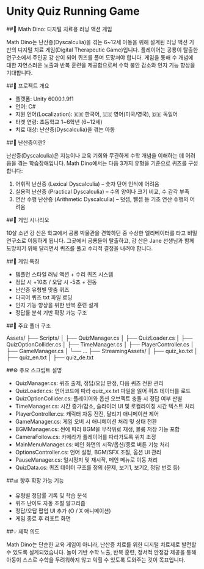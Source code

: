 # Unity Quiz Running Game
<ICCAS2025>

##🦖 Math Dino: 디지털 치료용 러닝 액션 게임

Math Dino는 난산증(Dyscalculia)을 겪는 6~12세 아동을 위해 설계된
러닝 액션 기반의 디지털 치료 게임(Digital Therapeutic Game)입니다.
플레이어는 공룡이 탈출한 연구소에서 주인공 강 산이 되어 퀴즈를 풀며 도망쳐야 합니다.
게임을 통해 수 개념에 대한 자연스러운 노출과 반복 훈련을 제공함으로써 수학 불안 감소와 인지 기능 향상을 기대합니다.

##🎯 프로젝트 개요

- 플랫폼: Unity 6000.1.9f1
- 언어: C#
- 지원 언어(Localization): 🇰🇷 한국어, 🇺🇸 영어(미국/영국), 🇩🇪 독일어
- 타겟 연령: 초등학교 1~6학년 (6~12세)
- 치료 대상: 난산증(Dyscalculia)을 겪는 아동

##🧠 난산증이란?

난산증(Dyscalculia)은 지능이나 교육 기회와 무관하게 수학 개념을 이해하는 데 어려움을 겪는 학습장애입니다.
Math Dino에서는 다음 3가지 유형을 기준으로 퀴즈를 구성합니다:

1. 어휘적 난산증 (Lexical Dyscalculia) – 숫자 단어 인식에 어려움
2. 실용적 난산증 (Practical Dyscalculia) – 수의 양이나 크기 비교, 수 감각 부족
3. 연산 수행 난산증 (Arithmetic Dyscalculia) – 덧셈, 뺄셈 등 기초 연산 수행의 어려움

##🧩 게임 시나리오

10살 소년 강 산은 학교에서 공룡 박물관을 견학하던 중
수상한 엘리베이터를 타고 비밀 연구소로 이동하게 됩니다.
그곳에서 공룡들이 탈출하고, 강 산은 Jane 선생님과 함께 도망치기 위해
달리면서 퀴즈를 풀고 수리적 결정을 내려야 합니다.

##🧪 게임 특징

- 템플런 스타일 러닝 액션 + 수리 퀴즈 시스템
- 정답 시 +10초 / 오답 시 -5초 + 진동
- 난산증 유형별 맞춤 퀴즈
- 다국어 퀴즈 txt 파일 로딩
- 인지 기능 향상을 위한 반복 훈련 설계
- 정답률 분석 기반 확장 가능 구조

##📁 주요 폴더 구조

Assets/
├── Scripts/
│   ├── QuizManager.cs
│   ├── QuizLoader.cs
│   ├── QuizOptionCollider.cs
│   ├── TimeManager.cs
│   ├── PlayerController.cs
│   ├── GameManager.cs
│   └── ...
├── StreamingAssets/
│   ├── quiz_ko.txt
│   ├── quiz_en.txt
│   ├── quiz_de.txt

##⚙️ 주요 스크립트 설명

- QuizManager.cs: 퀴즈 출제, 정답/오답 판정, 다음 퀴즈 전환 관리
- QuizLoader.cs: 언어코드에 따라 quiz_xx.txt 파일을 읽어 퀴즈 데이터를 로드
- QuizOptionCollider.cs: 플레이어와 옵션 오브젝트 충돌 시 정답 여부 판별
- TimeManager.cs: 시간 증가/감소, 슬라이더 UI 및 로컬라이징 시간 텍스트 처리
- PlayerController.cs: 캐릭터 자동 전진, 달리기 애니메이션 제어
- GameManager.cs: 게임 오버 시 애니메이션 처리 및 상태 전환
- BGMManager.cs: 씬에 따라 BGM을 무작위로 재생, 볼륨 저장 기능 포함
- CameraFollow.cs: 카메라가 플레이어를 따라가도록 위치 조정
- MainMenuManager.cs: 메인 화면의 시작/옵션/종료 버튼 기능 처리
- OptionsController.cs: 언어 설정, BGM/SFX 조절, 옵션 UI 관리
- PauseManager.cs: 일시정지 및 재시작, 메인 메뉴로 이동 처리
- QuizData.cs: 퀴즈 데이터 구조를 정의 (문제, 보기1, 보기2, 정답 번호 등)

##📊 향후 확장 가능 기능

- 유형별 정답률 기록 및 학습 분석
- 퀴즈 난이도 자동 조절 알고리즘
- 정답/오답 팝업 UI 추가 (O / X 애니메이션)
- 게임 종료 후 리포트 화면

##💡 제작 의도

Math Dino는 단순한 교육 게임이 아니라,
난산증 치료를 위한 디지털 치료제로 발전할 수 있도록 설계되었습니다.
놀이 기반 수학 노출, 반복 훈련, 정서적 안정감 제공을 통해
아동이 스스로 수학을 두려워하지 않고 익힐 수 있도록 도와주는 것이 목표입니다.
